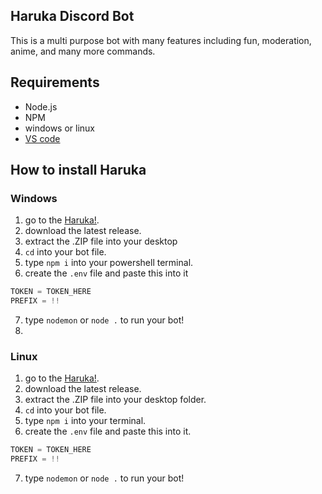 ## Haruka Discord Bot

This is a multi purpose bot with many features including fun, moderation, anime, and many more commands.

## Requirements
- Node.js
- NPM
- windows or linux
- [VS code](https://code.visualstudio.com/)

## How to install Haruka

### Windows

1. go to the [Haruka!](https://github.com/LuminaXI/kyouu-chan).
2. download the latest release.
3. extract the .ZIP file into your desktop
4. `cd` into your bot file.
5. type `npm i` into your powershell terminal.
6. create the `.env` file and paste this into it 
```javascript
TOKEN = TOKEN_HERE
PREFIX = !!
```
7. type `nodemon` or `node .` to run your bot!
8. 
### Linux

1. go to the [Haruka!](https://github.com/LuminaXI/kyouu-chan).
2. download the latest release.
3. extract the .ZIP file into your desktop folder.
4. `cd` into your bot file.
5. type `npm i` into your terminal.
6. create the `.env` file and paste this into it.
```javascript
TOKEN = TOKEN_HERE
PREFIX = !!
```
7. type `nodemon` or `node .` to run your bot!
